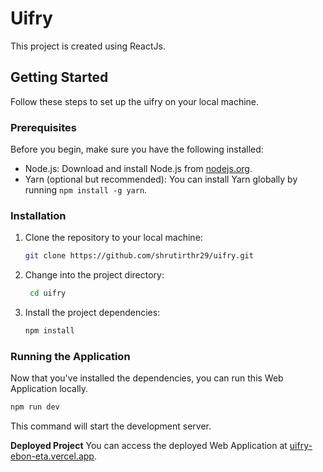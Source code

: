 # Uifry

This project is created using ReactJs.

## Getting Started

Follow these steps to set up the uifry on your local machine.

### Prerequisites

Before you begin, make sure you have the following installed:

- Node.js: Download and install Node.js from [nodejs.org](https://nodejs.org/).
- Yarn (optional but recommended): You can install Yarn globally by running `npm install -g yarn`.

### Installation

1. Clone the repository to your local machine:

   ```bash
   git clone https://github.com/shrutirthr29/uifry.git
   ```

2. Change into the project directory:

   ```bash
    cd uifry
   ```

3. Install the project dependencies:

   ```bash
   npm install
   ```

### Running the Application

Now that you've installed the dependencies, you can run this Web Application locally.

```bash
npm run dev
```

This command will start the development server. 

**Deployed Project**
You can access the deployed Web Application at [uifry-ebon-eta.vercel.app](uifry-ebon-eta.vercel.app).
